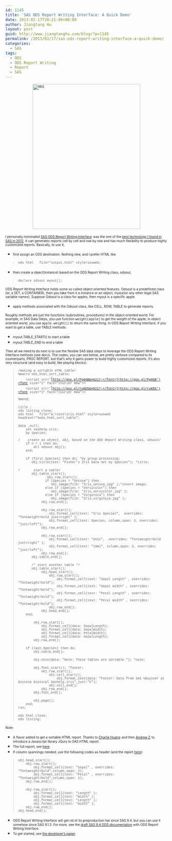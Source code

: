 ```yaml
---
id: 1145
title: 'SAS ODS Report Writing Interface: A Quick Demo'
date: 2013-02-17T20:21:00+00:00
author: Jiangtang Hu
layout: post
guid: http://www.jiangtanghu.com/blog/?p=1145
permalink: /2013/02/17/sas-ods-report-writing-interface-a-quick-demo/
categories:
  - SAS
tags:
  - ODS
  - ODS Report Writing
  - Report
  - SAS
---
```

[<font size="1"><img style="background-image: none; border-bottom: 0px; border-left: 0px; margin: 3px auto 5px; padding-left: 0px; padding-right: 0px; display: block; float: none; border-top: 0px; border-right: 0px; padding-top: 0px" title="IRIS" border="0" alt="IRIS" src="http://www.jiangtanghu.com/blog/wp-content/uploads/2013/02/IRIS_thumb.png" width="335" height="451" /></font>](http://www.jiangtanghu.com/blog/wp-content/uploads/2013/02/IRIS.png)

<font size="1">I personally nominated </font>[<font size="1">SAS ODS Report Writing Interface</font>](http://support.sas.com/rnd/base/datastep/dsobject/index.html) <font size="1">was the one of the </font>[<font size="1">best technology I found in SAS in 2012</font>](http://www.jiangtanghu.com/blog/2012/12/31/best-of-sas-a-personal-nomination-2012/)<font size="1">. It can generates reports cell by cell and row by row and has much flexibility to produce highly customized reports. Basically, to use it,</font>

  * <font size="1">first assign an ODS destination. Nothing new, and I prefer HTML like</font>

> <font size="1" face="Courier New">ods html&#160;&#160; file="output.html" style=sasweb;</font>

  * <font size="1">then create a object(instance) based on the ODS Report Writing class, odsout,</font>

> <font size="1" face="Courier New">declare odsout myout();</font>

<font size="1">ODS Report Writing Interface holds some so called object oriented features. Odsout is a predefined class (or, a SET, a CONTAINER), then you take from it a instance or an object, myout(or any other legal SAS variable names). Suppose Odsout is a class for apples, then myout is a specific apple.</font>

  * <font size="1">apply methods associated with the Odsout class, like CELL, ROW, TABLE to generate reports.</font>

<font size="1">Roughly methods are just the functions (subroutines, procedures) in the object oriented world. For example, in SAS Data Steps, you use function <font face="Courier New">weight(apple)</font> to get the weight of the apple; in object oriented world, you use <font face="Courier New">apple.weight()</font> to return the same thing. In ODS Report Writing Interface, if you want to get a table, use TABLE methods:</font>

  * <font size="1">myout.TABLE_START() to start a table</font>
  * <font size="1">myout.TABLE_END to end a table</font>

<font size="1">Then all we need to do next is to use the flexible SAS data steps to leverage the ODS Report Writing Interface methods (see docs). The codes, you can see below, are pretty verbose compared to its counterparts, PROC REPORT, but that’s why it gains power to build highly customized reports. It’s also very structural (and easy to build, like playing blocks):</font>

> <font size="1" face="Courier New">/*making a sortable HTML table*/ <br />%macro ods_html_sort_table; <br />&#160;&#160;&#160; <script src=&#8217;</font>[<font size="1" face="Courier New">http://goo.gl/Pg0GB&#8217;</font>](http://goo.gl/Pg0GB')<font size="1" face="Courier New">></script> <br />&#160;&#160;&#160; <script src=&#8217;</font>[<font size="1" face="Courier New">http://goo.gl/ruKEb&#8217;</font>](http://goo.gl/ruKEb')<font size="1" face="Courier New">></script> <br />&#160;&#160;&#160; <script>$(document).ready(function(){$(&#8216;.table&#8217;).tablesorter({widgets: [&#8216;zebra&#8217;]});});</script> <br />%mend;</font>
> 
> <font size="1" face="Courier New">title ; <br />ods listing close; <br />ods html&#160;&#160; file="a:\test\iris.html" style=sasweb headtext="%ods_html_sort_table";</font>
> 
> <font size="1" face="Courier New">data _null; <br />&#160;&#160;&#160; set sashelp.iris; <br />&#160;&#160;&#160; by Species; <br />&#160;&#160;&#160; <br />/*&#160;&#160;&#160; create an object, obj, based on the ODS Report Writing class, odsout*/ <br />&#160;&#160;&#160; if _n_ = 1 then do; <br />&#160;&#160;&#160;&#160;&#160;&#160;&#160; dcl odsout obj(); <br />&#160;&#160;&#160; end;</font>
> 
> <font size="1" face="Courier New">&#160;&#160;&#160; if (first.Species) then do; *by group processing; <br />&#160;&#160;&#160;&#160;&#160;&#160; obj.title(text: "Fisher&#8217;s Iris Data Set by Species"); *title;</font>
> 
> <font size="1" face="Courier New">/*&#160;&#160;&#160;&#160;&#160;&#160; start a table*/ <br />&#160;&#160;&#160;&#160;&#160;&#160; obj.table_start(); <br />&#160;&#160;&#160;&#160;&#160;&#160;&#160;&#160;&#160;&#160;&#160;&#160;&#160;&#160; obj.row_start(); <br />&#160;&#160;&#160;&#160;&#160;&#160;&#160;&#160;&#160;&#160;&#160;&#160;&#160; if (Species = "Setosa") then <br />&#160;&#160;&#160;&#160;&#160;&#160;&#160;&#160;&#160;&#160;&#160;&#160;&#160;&#160;&#160;&#160; obj.image(file: "Iris_setosa.jpg" );*insert image; <br />&#160;&#160;&#160;&#160;&#160;&#160;&#160;&#160;&#160;&#160;&#160;&#160;&#160; else if (Species = "Versicolor") then <br />&#160;&#160;&#160;&#160;&#160;&#160;&#160;&#160;&#160;&#160;&#160;&#160;&#160;&#160;&#160;&#160; obj.image(file: "Iris_versicolor.jpg" ); <br />&#160;&#160;&#160;&#160;&#160;&#160;&#160;&#160;&#160;&#160;&#160;&#160;&#160; else if (Species = "Virginica") then <br />&#160;&#160;&#160;&#160;&#160;&#160;&#160;&#160;&#160;&#160;&#160;&#160;&#160;&#160;&#160;&#160; obj.image(file: "Iris_virginica.jpg" ); <br />&#160;&#160;&#160;&#160;&#160;&#160;&#160;&#160;&#160;&#160;&#160; obj.row_end();</font>
> 
> <font size="1" face="Courier New">&#160;&#160;&#160;&#160;&#160;&#160;&#160;&#160;&#160;&#160;&#160; obj.row_start(); <br />&#160;&#160;&#160;&#160;&#160;&#160;&#160;&#160;&#160;&#160;&#160;&#160;&#160;&#160;&#160; obj.format_cell(text: "Iris Species",&#160; overrides: "fontweight=bold just=right" ); <br />&#160;&#160;&#160;&#160;&#160;&#160;&#160;&#160;&#160;&#160;&#160;&#160;&#160;&#160;&#160; obj.format_cell(text: Species, column_span: 3, overrides: "just=left"); <br />&#160;&#160;&#160;&#160;&#160;&#160;&#160;&#160;&#160;&#160;&#160; obj.row_end();</font>
> 
> <font size="1" face="Courier New">&#160;&#160;&#160;&#160;&#160;&#160;&#160;&#160;&#160;&#160;&#160; obj.row_start(); <br />&#160;&#160;&#160;&#160;&#160;&#160;&#160;&#160;&#160;&#160;&#160;&#160;&#160;&#160;&#160; obj.format_cell(text: "Unit",&#160; overrides: "fontweight=bold just=right" ); <br />&#160;&#160;&#160;&#160;&#160;&#160;&#160;&#160;&#160;&#160;&#160;&#160;&#160;&#160;&#160; obj.format_cell(text: "(mm)", column_span: 3, overrides: "just=left"); <br />&#160;&#160;&#160;&#160;&#160;&#160;&#160;&#160;&#160;&#160;&#160; obj.row_end(); <br />&#160;&#160;&#160;&#160;&#160;&#160; obj.table_end();</font>
> 
> <font size="1" face="Courier New">&#160;&#160;&#160;&#160;&#160;&#160; /* start another table */ <br />&#160;&#160;&#160;&#160;&#160;&#160; obj.table_start(); <br />&#160;&#160;&#160;&#160;&#160;&#160;&#160;&#160;&#160;&#160;&#160; obj.head_start(); <br />&#160;&#160;&#160;&#160;&#160;&#160;&#160;&#160;&#160;&#160;&#160;&#160;&#160;&#160;&#160; obj.row_start(); <br />&#160;&#160;&#160;&#160;&#160;&#160;&#160;&#160;&#160;&#160;&#160;&#160;&#160;&#160;&#160;&#160;&#160;&#160;&#160; obj.format_cell(text: "Sepal Length" , overrides: "fontweight=bold"); <br />&#160;&#160;&#160;&#160;&#160;&#160;&#160;&#160;&#160;&#160;&#160;&#160;&#160;&#160;&#160;&#160;&#160;&#160;&#160; obj.format_cell(text: "Sepal Width" , overrides: "fontweight=bold"); <br />&#160;&#160;&#160;&#160;&#160;&#160;&#160;&#160;&#160;&#160;&#160;&#160;&#160;&#160;&#160;&#160;&#160;&#160;&#160; obj.format_cell(text: "Petal Length" , overrides: "fontweight=bold"); <br />&#160;&#160;&#160;&#160;&#160;&#160;&#160;&#160;&#160;&#160;&#160;&#160;&#160;&#160;&#160;&#160;&#160;&#160;&#160; obj.format_cell(text: "Petal Width" , overrides: "fontweight=bold"); <br />&#160;&#160;&#160;&#160;&#160;&#160;&#160;&#160;&#160;&#160;&#160;&#160;&#160;&#160;&#160; obj.row_end(); <br />&#160;&#160;&#160;&#160;&#160;&#160;&#160;&#160;&#160;&#160;&#160; obj.head_end(); <br />&#160;&#160;&#160; end;</font>
> 
> <font size="1" face="Courier New">&#160;&#160;&#160;&#160;&#160;&#160;&#160; obj.row_start(); <br />&#160;&#160;&#160;&#160;&#160;&#160;&#160;&#160;&#160;&#160;&#160; obj.format_cell(data: SepalLength); <br />&#160;&#160;&#160;&#160;&#160;&#160;&#160;&#160;&#160;&#160;&#160; obj.format_cell(data: SepalWidth); <br />&#160;&#160;&#160;&#160;&#160;&#160;&#160;&#160;&#160;&#160;&#160; obj.format_cell(data: PetalWidth); <br />&#160;&#160;&#160;&#160;&#160;&#160;&#160;&#160;&#160;&#160;&#160; obj.format_cell(data: SepalLength); <br />&#160;&#160;&#160;&#160;&#160;&#160;&#160; obj.row_end();</font>
> 
> <font size="1" face="Courier New">&#160;&#160;&#160; if (last.Species) then do; <br />&#160;&#160;&#160;&#160;&#160;&#160;&#160; obj.table_end();</font>
> 
> <font size="1" face="Courier New">&#160;&#160;&#160;&#160;&#160;&#160;&#160; obj.note(data: "Note: These Tables are Sortable."); *note;</font>
> 
> <font size="1" face="Courier New">&#160;&#160;&#160;&#160;&#160;&#160;&#160; obj.foot_start(); *footer; <br />&#160;&#160;&#160;&#160;&#160;&#160;&#160;&#160;&#160;&#160;&#160; obj.row_start(); <br />&#160;&#160;&#160;&#160;&#160;&#160;&#160;&#160;&#160;&#160;&#160;&#160;&#160;&#160;&#160; obj.cell_start(); <br />&#160;&#160;&#160;&#160;&#160;&#160;&#160;&#160;&#160;&#160;&#160;&#160;&#160;&#160;&#160;&#160;&#160;&#160;&#160; obj.format_text(data: "Footer: Data from SAS V&sysver at &sysscp &sysscpl Sashelp.iris",just:"C"); <br />&#160;&#160;&#160;&#160;&#160;&#160;&#160;&#160;&#160;&#160;&#160;&#160;&#160;&#160;&#160; obj.cell_end(); <br />&#160;&#160;&#160;&#160;&#160;&#160;&#160;&#160;&#160;&#160;&#160; obj.row_end(); <br />&#160;&#160;&#160;&#160;&#160;&#160;&#160; obj.foot_end();</font>
> 
> <font size="1" face="Courier New">&#160;&#160;&#160;&#160;&#160;&#160;&#160; obj.page(); <br />&#160;&#160;&#160; end; <br />run;</font>
> 
> <font size="1" face="Courier New">ods html close; <br />ods listing;</font>

<font size="1">Note:</font>

  * <font size="1">A flavor added to get a sortable HTML report. Thanks to </font>[<font size="1">Charlie Huang</font>](http://www.sasanalysis.com/2013/01/make-all-sas-tables-sortable-in-output.html) <font size="1">and then </font>[<font size="1">Andrew Z</font>](https://heuristically.wordpress.com/2013/01/17/sortable-html-tables-sas-ods/) <font size="1">to introduce a Javascript library JQury to SAS HTML report.</font>
  * <font size="1">The full report, see </font>[<font size="1">here</font>](https://heuristically.wordpress.com/2013/01/17/sortable-html-tables-sas-ods/)<font size="1">.</font>
  * <font size="1">If column spannings needed, use the following codes as header (and the report </font>[<font size="1">here</font>](http://www.jiangtanghu.com/docs/en/demo/iris_spanning.html)<font size="1">):</font>
> <font size="1" face="Courier New">obj.head_start(); <br />&#160;&#160;&#160; obj.row_start(); <br />&#160;&#160;&#160;&#160;&#160;&#160;&#160; obj.format_cell(text: "Sepal" , overrides: "fontweight=bold",column_span: 2); <br />&#160;&#160;&#160;&#160;&#160;&#160;&#160; obj.format_cell(text: "Petal" , overrides: "fontweight=bold",column_span: 2); <br />&#160;&#160;&#160; obj.row_end();</font>
> 
> <font size="1" face="Courier New">&#160;&#160;&#160; obj.row_start(); <br />&#160;&#160;&#160;&#160;&#160;&#160;&#160; obj.format_cell(text: "Length" ); <br />&#160;&#160;&#160;&#160;&#160;&#160;&#160; obj.format_cell(text: "Width" ); <br />&#160;&#160;&#160;&#160;&#160;&#160;&#160; obj.format_cell(text: "Length" ); <br />&#160;&#160;&#160;&#160;&#160;&#160;&#160; obj.format_cell(text: "Width" ); <br />&#160;&#160;&#160; obj.row_end(); <br />obj.head_end();</font>

  * <font size="1">ODS Report Writing Interface will get rid of its preproduction hat since SAS 9.4, but you can use it somehow since SAS 9.1.3. For more, see the <a href="http://support.sas.com/documentation/solutions/early/">draft SAS 9.4 ODS documentation</a> with <font size="1">ODS Report Writing Interface.</font></font>
  * <font size="1">To get started, see <a href="http://support.sas.com/rnd/base/datastep/dsobject/Power_to_show_paper.pdf">the developer’s paper</a>.</font>